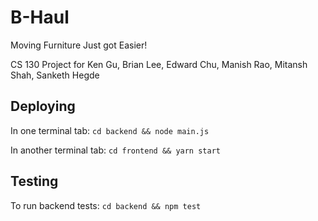 # B-Haul
Moving Furniture Just got Easier!

CS 130 Project for Ken Gu, Brian Lee, Edward Chu, Manish Rao, Mitansh Shah, Sanketh Hegde

## Deploying
In one terminal tab:
`cd backend && node main.js`

In another terminal tab:
`cd frontend && yarn start`

## Testing
To run backend tests:
`cd backend && npm test`
